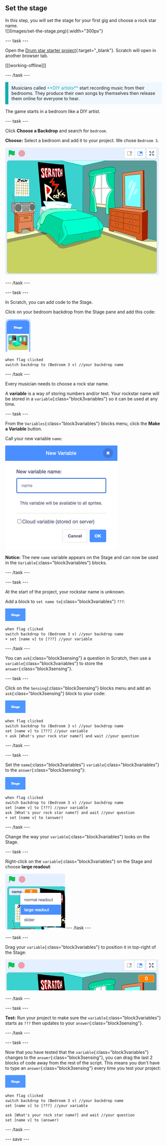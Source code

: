 ## Set the stage

<div style="display: flex; flex-wrap: wrap">
<div style="flex-basis: 200px; flex-grow: 1; margin-right: 15px;">
In this step, you will set the stage for your first gig and choose a rock star name.
</div>
<div>
![](images/set-the-stage.png){:width="300px"}
</div>
</div>

--- task ---

Open the [Drum star starter project](https://scratch.mit.edu/projects/535783147/editor){:target="_blank"}. Scratch will open in another browser tab.

[[[working-offline]]]

--- /task ---

<p style="border-left: solid; border-width:10px; border-color: #0faeb0; background-color: aliceblue; padding: 10px;">
Musicians called <span style="color: #0faeb0">**DIY artists**</span> start recording music from their bedrooms. They produce their own songs by themselves then release them online for everyone to hear. 
</p>

The game starts in a bedroom like a DIY artist.

--- task ---

Click **Choose a Backdrop** and search for `bedroom`.

**Choose:** Select a bedroom and add it to your project. We chose `Bedroom 3`.

![The stage showing the 'Bedroom 3' backdrop.](images/bedroom3.png)

--- /task ---

--- task ---

In Scratch, you can add code to the Stage.

Click on your bedroom backdrop from the Stage pane and add this code:

![The backdrop thumbnail in the stage pane.](images/bedroom-icon.png)

```blocks3
when flag clicked
switch backdrop to (Bedroom 3 v) //your backdrop name
```

--- /task ---

Every musician needs to choose a rock star name.

A **variable** is a way of storing numbers and/or text. Your rockstar name will be stored in a `variable`{:class="block3variables"} so it can be used at any time.

--- task ---

From the `Variables`{:class="block3variables"} blocks menu, click the **Make a Variable** button.

Call your new variable `name`:

![The New Variable pop up window with text input 'name'.](images/new-variable.png)

**Notice:** The new `name` variable appears on the Stage and can now be used in the `Variable`{:class="block3variables"} blocks.

--- /task ---

--- task ---

At the start of the project, your rockstar name is unknown.

Add a block to `set name to`{:class="block3variables"} `???`:

![](images/stage-icon.png)

```blocks3
when flag clicked
switch backdrop to (Bedroom 3 v) //your backdrop name
+ set [name v] to [???] //your variable
```

--- /task ---

You can `ask`{:class="block3sensing"} a question in Scratch, then use a `variable`{:class="block3variables"} to store the `answer`{:class="block3sensing"}.

--- task ---

Click on the `Sensing`{:class="block3sensing"} blocks menu and add an `ask`{:class="block3sensing"} block to your code:

![](images/stage-icon.png)

```blocks3
when flag clicked
switch backdrop to (Bedroom 3 v) //your backdrop name
set [name v] to [???] //your variable
+ ask [What's your rock star name?] and wait //your question
```

--- /task ---

--- task ---

Set the `name`{:class="block3variables"} `variable`{:class="block3variables"} to the `answer`{:class="block3sensing"}:

![](images/stage-icon.png)

```blocks3
when flag clicked
switch backdrop to (Bedroom 3 v) //your backdrop name
set [name v] to [???] //your variable
ask [What's your rock star name?] and wait //your question
+ set [name v] to (answer)
```

--- /task ---

Change the way your `variable`{:class="block3variables"} looks on the Stage.

--- task ---

Right-click on the `variable`{:class="block3variables"} on the Stage and choose **large readout**:

![](images/large-readout.png) --- /task ---

--- task ---

Drag your `variable`{:class="block3variables"} to position it in top-right of the Stage:

![](images/repositioned-variable.png)

--- /task ---

--- task ---

**Test:** Run your project to make sure the `variable`{:class="block3variables"} starts as `???` then updates to your `answer`{:class="block3sensing"}.

--- /task ---

--- task ---

Now that you have tested that the `variable`{:class="block3variables"} changes to the `answer`{:class="block3sensing"}, you can drag the last 2 blocks of code away from the rest of the script. This means you don't have to type an `answer`{:class="block3sensing"} every time you test your project:

![](images/stage-icon.png)

```blocks3
when flag clicked
switch backdrop to (Bedroom 3 v) //your backdrop name
set [name v] to [???] //your variable
```

```blocks3
ask [What's your rock star name?] and wait //your question
set [name v] to (answer)
```
--- /task ---

--- save ---
